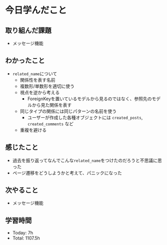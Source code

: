 # 今日学んだこと
## 取り組んだ課題
- メッセージ機能
## わかったこと
- `related_name`について
    - 関係性を表す名前
    - 複数形/単数形を適切に使う
    - 視点を逆から考える
        - ForeignKeyを置いているモデルから見るのではなく、参照先のモデルから見た関係を表す
    - 同じタイプの関係には同じパターンの名前を使う
        - ユーザーが作成した各種オブジェクトには `created_posts`, `created_comments` など
    - 重複を避ける
## 感じたこと
- 過去を振り返ってなんでこんな`related_name`をつけたのだろうと不思議に思った
- ページ遷移をどうしようかと考えて、パニックになった
## 次やること
- メッセージ機能
## 学習時間
- Today: 7h
- Total: 1107.5h